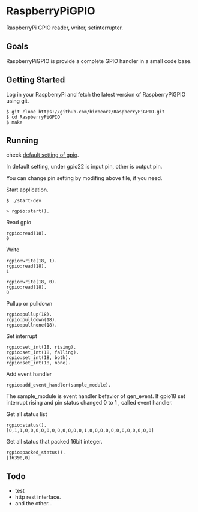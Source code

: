 RaspberryPiGPIO
===============

RaspberryPi GPIO reader, writer, setinterrupter.

Goals
-------------------------------------------------

RaspberryPiGPIO is provide a complete GPIO handler in a small code base.


Getting Started
-------------------------------------------------

Log in your RaspberryPi and fetch the latest version of RaspberryPiGPIO using git.

    $ git clone https://github.com/hiroeorz/RaspberryPiGPIO.git
    $ cd RaspberryPiGPIO
    $ make


Running
-------------------------------------------------

check [default setting of gpio](https://github.com/hiroeorz/RaspberryPiGPIO/blob/master/src/rgpio.app.src).

In default setting, under gpio22 is input pin, other is output pin.

You can change pin setting by modifing above file, if you need.

Start application.

    $ ./start-dev
    
    > rgpio:start().


Read gpio

    rgpio:read(18).
    0

Write

    rgpio:write(18, 1).
    rgpio:read(18).
    1
    
    rgpio:write(18, 0).
    rgpio:read(18).
    0
    

Pullup or pulldown

    rgpio:pullup(18).
    rgpio:pulldown(18).
    rgpio:pullnone(18).

Set interrupt
 
    rgpio:set_int(18, rising).
    rgpio:set_int(18, falling).
    rgpio:set_int(18, both).
    rgpio:set_int(18, none).

Add event handler

    rgpio:add_event_handler(sample_module).

The sample_module is event handler befavior of gen_event.
If gpio18 set interrupt rising and pin status changed 0 to 1 , called event handler.

Get all status list

    rgpio:status().
    [0,1,1,0,0,0,0,0,0,0,0,0,0,0,1,0,0,0,0,0,0,0,0,0,0,0,0]

Get all status that packed 16bit integer.

    rgpio:packed_status().
    [16390,0]

Todo
-------------------------------------------------

* test
* http rest interface.
* and the other...
